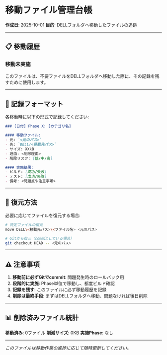 # 移動ファイル管理台帳

**作成日**: 2025-10-01
**目的**: DELLフォルダへ移動したファイルの追跡

---

## 📋 移動履歴

### 移動未実施

このファイルは、不要ファイルをDELLフォルダへ移動した際に、その記録を残すために使用します。

---

## 📝 記録フォーマット

各移動時に以下の形式で記録してください:

```markdown
### [日付] Phase X: [カテゴリ名]

#### 移動ファイル:
- 元: `<元のパス>`
- 先: `DELL/<移動先パス>`
- サイズ: XXkB
- 理由: <削除理由>
- 削除リスク: [低/中/高]

#### 実施結果:
- ビルド: [成功/失敗]
- テスト: [成功/失敗]
- 備考: <問題点や注意事項>
```

---

## 🔄 復元方法

必要に応じてファイルを復元する場合:

```bash
# 特定ファイルの復元
move DELL\<移動先パス>\<ファイル名> <元のパス>

# Gitから復元（commitしている場合）
git checkout HEAD -- <元のパス>
```

---

## ⚠️ 注意事項

1. **移動前に必ずGitでcommit**: 問題発生時のロールバック用
2. **段階的に実施**: Phase単位で移動し、都度ビルド確認
3. **記録を残す**: このファイルに必ず移動履歴を記録
4. **削除は最終手段**: まずはDELLフォルダへ移動、問題なければ後日削除

---

## 📊 削除済みファイル統計

**移動済み**: 0ファイル
**削減サイズ**: 0KB
**実施Phase**: なし

---

_このファイルは移動作業の進捗に応じて随時更新してください。_
